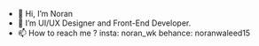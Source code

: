 - 👋 Hi, I’m Noran
- 👀 I’m  UI/UX Designer and Front-End Developer.
- 📫 How to reach me ?
insta: noran_wk
behance: noranwaleed15

<!---
Noran-w/Noran-w is a ✨ special ✨ repository because its `README.md` (this file) appears on your GitHub profile.
You can click the Preview link to take a look at your changes.
--->
